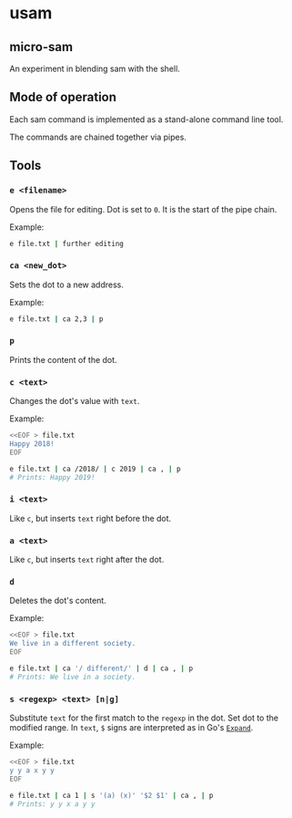 # usam

## micro-sam

An experiment in blending sam with the shell.

## Mode of operation

Each sam command is implemented as a stand-alone command line tool.

The commands are chained together via pipes.

## Tools

### `e <filename>`

Opens the file for editing. Dot is set to `0`. It is the start of the pipe chain.

Example:

```bash
e file.txt | further editing
```

### `ca <new_dot>`

Sets the dot to a new address.

Example:

```bash
e file.txt | ca 2,3 | p
```

### `p`

Prints the content of the dot.

### `c <text>`

Changes the dot's value with `text`.

Example:

```bash
<<EOF > file.txt
Happy 2018!
EOF

e file.txt | ca /2018/ | c 2019 | ca , | p
# Prints: Happy 2019!
```

### `i <text>`

Like `c`, but inserts `text` right before the dot.

### `a <text>`

Like `c`, but inserts `text` right after the dot.

### `d`

Deletes the dot's content.

Example:

```bash
<<EOF > file.txt
We live in a different society.
EOF

e file.txt | ca '/ different/' | d | ca , | p
# Prints: We live in a society.
```

### `s <regexp> <text> [n|g]`

Substitute `text` for the first match to the `regexp` in the dot. Set dot to the modified range. 
In `text`, `$` signs are interpreted as in Go's [`Expand`](https://golang.org/pkg/regexp/#Regexp.Expand).

Example:

```bash
<<EOF > file.txt
y y a x y y
EOF

e file.txt | ca 1 | s '(a) (x)' '$2 $1' | ca , | p
# Prints: y y x a y y
```